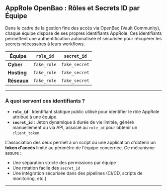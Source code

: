## AppRole OpenBao : Rôles et Secrets ID par Équipe

Dans le cadre de la gestion fine des accès via OpenBao (Vault Community), chaque équipe dispose de ses propres identifiants AppRole. Ces identifiants permettent une authentification automatisée et sécurisée pour récupérer les secrets nécessaires à leurs workflows.

| Équipe      | `role_id`      | `secret_id`        |
|-------------|----------------|--------------------|
| **Cyber**   | `fake_role`    | `fake_secret`      |
| **Hosting** | `fake_role`    | `fake_secret`      |
| **Réseaux** | `fake_role`    | `fake_secret`      |

---

### À quoi servent ces identifiants ?

- **`role_id`** : Identifiant statique public utilisé pour identifier le rôle AppRole attribué à une équipe.
- **`secret_id`** : Jeton dynamique à durée de vie limitée, généré manuellement ou via API, associé au `role_id` pour obtenir un `client_token`. 

L'association des deux permet à un script ou une application d'obtenir un **token d'accès** limité au périmètre de l'équipe concernée. Ce mécanisme assure :
- Une séparation stricte des permissions par équipe
- Une rotation facile des `secret_id`
- Une intégration sécurisée dans des pipelines (CI/CD, scripts de monitoring, etc.)

---


